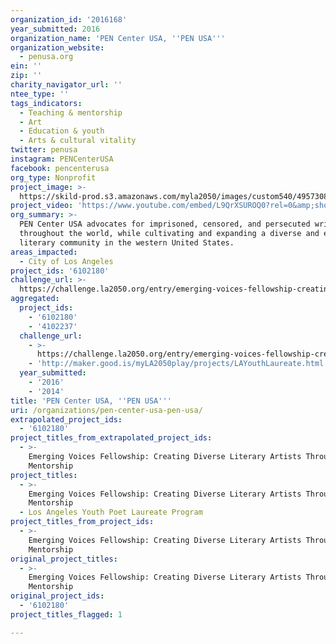 ```yaml
---
organization_id: '2016168'
year_submitted: 2016
organization_name: 'PEN Center USA, ''PEN USA'''
organization_website:
  - penusa.org
ein: ''
zip: ''
charity_navigator_url: ''
ntee_type: ''
tags_indicators:
  - Teaching & mentorship
  - Art
  - Education & youth
  - Arts & cultural vitality
twitter: penusa
instagram: PENCenterUSA
facebook: pencenterusa
org_type: Nonprofit
project_image: >-
  https://skild-prod.s3.amazonaws.com/myla2050/images/custom540/4957308744741-team88.jpg
project_video: 'https://www.youtube.com/embed/L9QrXSUROQ0?rel=0&amp;showinfo=0'
org_summary: >-
  PEN Center USA advocates for imprisoned, censored, and persecuted writers
  throughout the world, while cultivating and expanding a diverse and engaged
  literary community in the western United States.
areas_impacted:
  - City of Los Angeles
project_ids: '6102180'
challenge_url: >-
  https://challenge.la2050.org/entry/emerging-voices-fellowship-creating-diverse-literary-artists-through-mentorship
aggregated:
  project_ids:
    - '6102180'
    - '4102237'
  challenge_url:
    - >-
      https://challenge.la2050.org/entry/emerging-voices-fellowship-creating-diverse-literary-artists-through-mentorship
    - 'http://maker.good.is/myLA2050play/projects/LAYouthLaureate.html'
  year_submitted:
    - '2016'
    - '2014'
title: 'PEN Center USA, ''PEN USA'''
uri: /organizations/pen-center-usa-pen-usa/
extrapolated_project_ids:
  - '6102180'
project_titles_from_extrapolated_project_ids:
  - >-
    Emerging Voices Fellowship: Creating Diverse Literary Artists Through
    Mentorship
project_titles:
  - >-
    Emerging Voices Fellowship: Creating Diverse Literary Artists Through
    Mentorship
  - Los Angeles Youth Poet Laureate Program
project_titles_from_project_ids:
  - >-
    Emerging Voices Fellowship: Creating Diverse Literary Artists Through
    Mentorship
original_project_titles:
  - >-
    Emerging Voices Fellowship: Creating Diverse Literary Artists Through
    Mentorship
original_project_ids:
  - '6102180'
project_titles_flagged: 1

---
```

